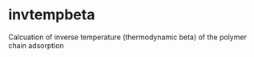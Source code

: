 # invtempbeta
Calcuation of inverse temperature (thermodynamic beta) of the polymer chain adsorption
